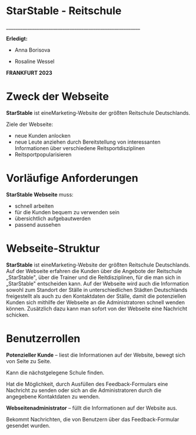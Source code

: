 
# **StarStable - Reitschule**

\_\_\_\_\_\_\_\_\_\_\_\_\_\_\_\_\_\_\_\_\_\_\_\_\_\_\_\_\_\_\_\_\_\_\_\_\_\_\_\_\_\_\_\_\_\_\_\_\_\_\_\_\_\_\_\_\_



**Erledigt:**

*  Anna Borisova

* Rosaline Wessel

**FRANKFURT 2023**



# **Zweck der Webseite**

**StarStable** ist eineMarketing-Website der größten Reitschule Deutschlands.

Ziele der Webseite:

- neue Kunden anlocken
- neue Leute anziehen durch Bereitstellung von interessanten Informationen über verschiedene Reitsportdisziplinen
- Reitsportpopularisieren


# **Vorläufige Anforderungen**

**StarStable Webseite** muss:

- schnell arbeiten
- für die Kunden bequem zu verwenden sein
- übersichtlich aufgebautwerden
- passend aussehen


# **Webseite-Struktur**

**StarStable** ist eineMarketing-Website der größten Reitschule Deutschlands. Auf der Webseite erfahren die Kunden über die Angebote der Reitschule „StarStable", über die Trainer und die Reitdisziplinen, für die man sich in „StarStable" entscheiden kann. Auf der Webseite wird auch die Information sowohl zum Standort der Ställe in unterschiedlichen Städten Deutschlands freigestellt als auch zu den Kontaktdaten der Ställe, damit die potenziellen Kunden sich mithilfe der Webseite an die Administratoren schnell wenden können. Zusätzlich dazu kann man sofort von der Webseite eine Nachricht schicken.


# **Benutzerrollen**

**Potenzieller Kunde** – liest die Informationen auf der Website, bewegt sich von Seite zu Seite.

Kann die nächstgelegene Schule finden.

Hat die Möglichkeit, durch Ausfüllen des Feedback-Formulars eine Nachricht zu senden oder sich an die Administratoren durch die angegebene Kontaktdaten zu wenden.

**Webseitenadministrator** – füllt die Informationen auf der Website aus.

Bekommt Nachrichten, die von Benutzern über das Feedback-Formular gesendet wurden.